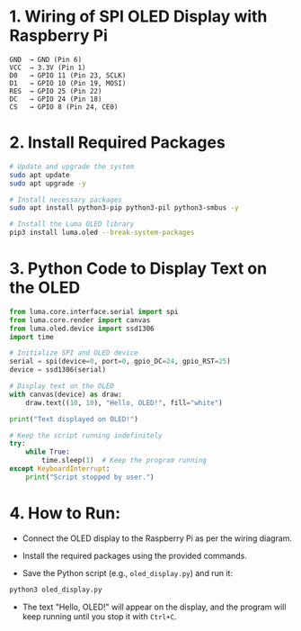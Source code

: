 # 1. Wiring of SPI OLED Display with Raspberry Pi
```wiring
GND  → GND (Pin 6)
VCC  → 3.3V (Pin 1)
D0   → GPIO 11 (Pin 23, SCLK)
D1   → GPIO 10 (Pin 19, MOSI)
RES  → GPIO 25 (Pin 22)
DC   → GPIO 24 (Pin 18)
CS   → GPIO 8 (Pin 24, CE0)
```

# 2. Install Required Packages

```bash
# Update and upgrade the system
sudo apt update
sudo apt upgrade -y

# Install necessary packages
sudo apt install python3-pip python3-pil python3-smbus -y

# Install the Luma OLED library
pip3 install luma.oled --break-system-packages

```

# 3. Python Code to Display Text on the OLED

```py
from luma.core.interface.serial import spi
from luma.core.render import canvas
from luma.oled.device import ssd1306
import time

# Initialize SPI and OLED device
serial = spi(device=0, port=0, gpio_DC=24, gpio_RST=25)
device = ssd1306(serial)

# Display text on the OLED
with canvas(device) as draw:
    draw.text((10, 10), "Hello, OLED!", fill="white")

print("Text displayed on OLED!")

# Keep the script running indefinitely
try:
    while True:
        time.sleep(1)  # Keep the program running
except KeyboardInterrupt:
    print("Script stopped by user.")
```

# 4. How to Run:

- Connect the OLED display to the Raspberry Pi as per the wiring diagram.

- Install the required packages using the provided commands.

- Save the Python script (e.g., `oled_display.py`) and run it:

```python
python3 oled_display.py
```

- The text "Hello, OLED!" will appear on the display, and the program will keep running until you stop it with `Ctrl+C`.